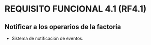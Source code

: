 # REQUISITO FUNCIONAL 4.1 (RF4.1) 

## Notificar a los operarios de la factoría
* Sistema de notificación de eventos.
